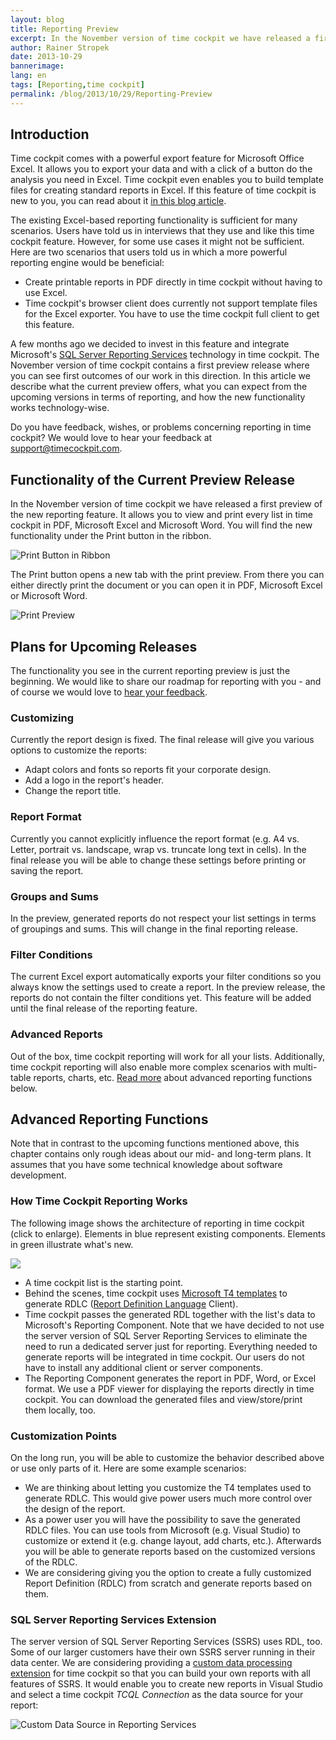 ```yaml
---
layout: blog
title: Reporting Preview
excerpt: In the November version of time cockpit we have released a first preview of the upcoming reporting feature. Read what's already in the box and what will come in the following months.
author: Rainer Stropek
date: 2013-10-29
bannerimage: 
lang: en
tags: [Reporting,time cockpit]
permalink: /blog/2013/10/29/Reporting-Preview
---
```


<h2>Introduction</h2><p>Time cockpit comes with a powerful export feature for Microsoft Office Excel. It allows you to export your data and with a click of a button do the analysis you need in Excel. Time cockpit even enables you to build template files for creating standard reports in Excel. If this feature of time cockpit is new to you, you can read about it <a href="~/blog/2012/09/30/Reporting-with-time-cockpit-and-Microsoft-Office-Excel" target="_blank">in this blog article</a>.</p><p>The existing Excel-based reporting functionality is sufficient for many scenarios. Users have told us in interviews that they use and like this time cockpit feature. However, for some use cases it might not be sufficient. Here are two scenarios that users told us in which a more powerful reporting engine would be beneficial:</p><ul>
  <li>Create printable reports in PDF directly in time cockpit without having to use Excel.</li>
  <li>Time cockpit's browser client does currently not support template files for the Excel exporter. You have to use the time cockpit full client to get this feature.</li>
</ul><p>A few months ago we decided to invest in this feature and integrate Microsoft's <a href="http://msdn.microsoft.com/en-us/library/ms159106.aspx" target="_blank">SQL Server Reporting Services</a> technology in time cockpit. The November version of time cockpit contains a first preview release where you can see first outcomes of our work in this direction. In this article we describe what the current preview offers, what you can expect from the upcoming versions in terms of reporting, and how the new functionality works technology-wise.</p><p class="showcase">Do you have feedback, wishes, or problems concerning reporting in time cockpit? We would love to hear your feedback at <a href="mailto:support@timecockpit.com">support@timecockpit.com</a>.</p><h2>Functionality of the Current Preview Release</h2><p>In the November version of time cockpit we have released a first preview of the new reporting feature. It allows you to view and print every list in time cockpit in PDF, Microsoft Excel and Microsoft Word. You will find the new functionality under the Print button in the ribbon.</p><p>
  <img src="{{site.baseurl}}/content/images/blog/2013/10/Reporting/PrintListInRibbon.png?mw=800" alt="Print Button in Ribbon" title="Print Button in Ribbon" />
</p><p>The Print button opens a new tab with the print preview. From there you can either directly print the document or you can open it in PDF, Microsoft Excel or Microsoft Word.</p><p>
  <img src="{{site.baseurl}}/content/images/blog/2013/10/Reporting/PrintPreview.png?mw=800" alt="Print Preview" title="Print Preview" />
</p><h2>Plans for Upcoming Releases</h2><p>The functionality you see in the current reporting preview is just the beginning. We would like to share our roadmap for reporting with you - and of course we would love to <a href="mailto:support@timecockpit.com" target="_blank">hear your feedback</a>.</p><h3>Customizing</h3><p>Currently the report design is fixed. The final release will give you various options to customize the reports:</p><ul>
  <li>Adapt colors and fonts so reports fit your corporate design.</li>
  <li>Add a logo in the report's header.</li>
  <li>Change the report title.</li>
</ul><h3>Report Format</h3><p>Currently you cannot explicitly influence the report format (e.g. A4 vs. Letter, portrait vs. landscape, wrap vs. truncate long text in cells). In the final release you will be able to change these settings before printing or saving the report.</p><h3>Groups and Sums</h3><p>In the preview, generated reports do not respect your list settings in terms of groupings and sums. This will change in the final reporting release.</p><h3>Filter Conditions</h3><p>The current Excel export automatically exports your filter conditions so you always know the settings used to create a report. In the preview release, the reports do not contain the filter conditions yet. This feature will be added until the final release of the reporting feature.</p><h3>Advanced Reports</h3><p>Out of the box, time cockpit reporting will work for all your lists. Additionally, time cockpit reporting will also enable more complex scenarios with multi-table reports, charts, etc. <a href="#advanced">Read more</a> about advanced reporting functions below.</p><h2>
  <a id="advanced" name="advanced" class="mceItemAnchor"></a>Advanced Reporting Functions</h2><p class="showcase">Note that in contrast to the upcoming functions mentioned above, this chapter contains only rough ideas about our mid- and long-term plans. It assumes that you have some technical knowledge about software development.</p><h3>How Time Cockpit Reporting Works</h3><p>The following image shows the architecture of reporting in time cockpit (click to enlarge). Elements in blue represent existing components. Elements in green illustrate what's new.</p><p>
  <img src="{{site.baseurl}}/content/images/blog/2013/10/ReportingArchitecture.png?mw=800" />
</p><ul>
  <li>A time cockpit list is the starting point.</li>
  <li>Behind the scenes, time cockpit uses <a href="http://msdn.microsoft.com/en-us/library/vstudio/bb126445.aspx" target="_blank">Microsoft T4 templates</a> to generate RDLC (<a href="http://en.wikipedia.org/wiki/Report_Definition_Language" target="_blank">Report Definition Language</a> Client).</li>
  <li>Time cockpit passes the generated RDL together with the list's data to Microsoft's Reporting Component. Note that we have decided to not use the server version of SQL Server Reporting Services to eliminate the need to run a dedicated server just for reporting. Everything needed to generate reports will be integrated in time cockpit. Our users do not have to install any additional client or server components.</li>
  <li>The Reporting Component generates the report in PDF, Word, or Excel format. We use a PDF viewer for displaying the reports directly in time cockpit. You can download the generated files and view/store/print them locally, too.</li>
</ul><h3>Customization Points</h3><p>On the long run, you will be able to customize the behavior described above or use only parts of it. Here are some example scenarios:</p><ul>
  <li>We are thinking about letting you customize the T4 templates used to generate RDLC. This would give power users much more control over the design of the report.</li>
  <li>As a power user you will have the possibility to save the generated RDLC files. You can use tools from Microsoft (e.g. Visual Studio) to customize or extend it (e.g. change layout, add charts, etc.). Afterwards you will be able to generate reports based on the customized versions of the RDLC.</li>
  <li>We are considering giving you the option to create a fully customized Report Definition (RDLC) from scratch and generate reports based on them.</li>
</ul><h3>SQL Server Reporting Services Extension</h3><p>The server version of SQL Server Reporting Services (SSRS) uses RDL, too. Some of our larger customers have their own SSRS server running in their data center. We are considering providing a <a href="http://technet.microsoft.com/en-us/library/ms152816.aspx" target="_blank">custom data processing extension</a> for time cockpit so that you can build your own reports with all features of SSRS. It would enable you to create new reports in Visual Studio and select a time cockpit <em>TCQL Connection</em> as the data source for your report:</p><p>
  <img src="{{site.baseurl}}/content/images/blog/2013/10/Reporting/ReportingServicesConnection.png?mw=500" alt="Custom Data Source in Reporting Services" title="Custom Data Source in Reporting Services" />
</p>